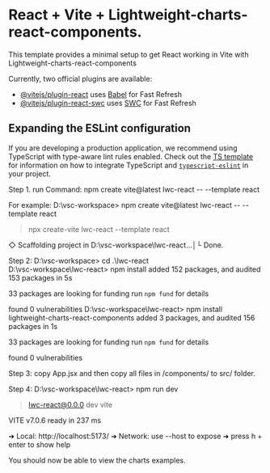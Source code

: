 # React + Vite + Lightweight-charts-react-components.

This template provides a minimal setup to get React working in Vite with Lightweight-charts-react-components

Currently, two official plugins are available:

- [@vitejs/plugin-react](https://github.com/vitejs/vite-plugin-react/blob/main/packages/plugin-react) uses [Babel](https://babeljs.io/) for Fast Refresh
- [@vitejs/plugin-react-swc](https://github.com/vitejs/vite-plugin-react/blob/main/packages/plugin-react-swc) uses [SWC](https://swc.rs/) for Fast Refresh

## Expanding the ESLint configuration

If you are developing a production application, we recommend using TypeScript with type-aware lint rules enabled. Check out the [TS template](https://github.com/vitejs/vite/tree/main/packages/create-vite/template-react-ts) for information on how to integrate TypeScript and [`typescript-eslint`](https://typescript-eslint.io) in your project.


Step 1. 
run Command: npm create vite@latest lwc-react -- --template react

For example:
 D:\vsc-workspace> npm create vite@latest lwc-react -- --template react

> npx
> create-vite lwc-react --template react


◇  Scaffolding project in D:\vsc-workspace\lwc-react...│└  Done.

Step 2:
D:\vsc-workspace> cd .\lwc-react\
D:\vsc-workspace\lwc-react> npm install
added 152 packages, and audited 153 packages in 5s

33 packages are looking for funding
  run `npm fund` for details

found 0 vulnerabilities
D:\vsc-workspace\lwc-react> npm install lightweight-charts-react-components
added 3 packages, and audited 156 packages in 1s

33 packages are looking for funding
  run `npm fund` for details

found 0 vulnerabilities


Step 3: copy App.jsx and then copy all files in /components/ to src/ folder.

Step 4: D:\vsc-workspace\lwc-react> npm run dev
> lwc-react@0.0.0 dev
> vite


  VITE v7.0.6  ready in 237 ms

  ➜  Local:   http://localhost:5173/
  ➜  Network: use --host to expose
  ➜  press h + enter to show help

  You should now be able to view the charts examples.
